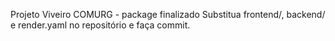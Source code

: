 Projeto Viveiro COMURG - package finalizado
Substitua frontend/, backend/ e render.yaml no repositório e faça commit.
